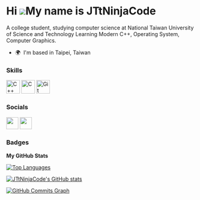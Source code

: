Hi ![](https://user-images.githubusercontent.com/18350557/176309783-0785949b-9127-417c-8b55-ab5a4333674e.gif)My name is JTtNinjaCode
====================================================================================================================================

A college student, studying computer science at National Taiwan University of Science and Technology Learning Modern C++, Operating System, Computer Graphics.

* 🌍  I'm based in Taipei, Taiwan

### Skills


<p align="left">
<a href="https://docs.microsoft.com/en-us/cpp/?view=msvc-170" target="_blank" rel="noreferrer"><img src="https://raw.githubusercontent.com/danielcranney/readme-generator/main/public/icons/skills/cplusplus-colored.svg" width="36" height="36" alt="C++" /></a>
<a href="https://docs.microsoft.com/en-us/cpp/?view=msvc-170" target="_blank" rel="noreferrer"><img src="https://raw.githubusercontent.com/danielcranney/readme-generator/main/public/icons/skills/c-colored.svg" width="36" height="36" alt="C" /></a>
<a href="https://git-scm.com/" target="_blank" rel="noreferrer"><img src="https://raw.githubusercontent.com/danielcranney/readme-generator/main/public/icons/skills/git-colored.svg" width="36" height="36" alt="Git" /></a>
</p>


### Socials

<p align="left"> <a href="https://www.facebook.com/profile.php?id=100026307275569" target="_blank" rel="noreferrer"><img src="https://raw.githubusercontent.com/danielcranney/readme-generator/main/public/icons/socials/facebook.svg" width="32" height="32" /></a> <a href="https://www.github.com/JTtNinjaCode" target="_blank" rel="noreferrer"><img src="https://raw.githubusercontent.com/danielcranney/readme-generator/main/public/icons/socials/github.svg" width="32" height="32" /></a></p>

### Badges

<b>My GitHub Stats</b>

<a href="https://github.com/JTtNinjaCode" align="left"><img src="https://github-readme-stats.vercel.app/api/top-langs/?username=JTtNinjaCode&langs_count=10&title_color=dddddd&text_color=dddddd&icon_color=dddddd&bg_color=0D1117&hide_border=true&locale=en&custom_title=Top%20%Languages" alt="Top Languages" /></a>

<a href="http://www.github.com/JTtNinjaCode"><img src="https://github-readme-stats.vercel.app/api?username=JTtNinjaCode&show_icons=true&hide=&title_color=dddddd&text_color=dddddd&icon_color=dddddd&bg_color=0D1117&hide_border=true&show_icons=true" alt="JTtNinjaCode's GitHub stats" /></a>

<a href="http://www.github.com/JTtNinjaCode"><img src="https://github-readme-activity-graph.cyclic.app/graph?username=JTtNinjaCode&bg_color=0D1117&color=dddddd&line=dddddd&point=dddddd&area_color=0D1117&area=true&hide_border=true&custom_title=GitHub%20Commits%20Graph" alt="GitHub Commits Graph" /></a>
